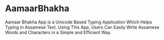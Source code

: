 # AamaarBhakha
Aamaar Bhakha App is a Unicode Based Typing Application Which Helps Typing in Assamese Text. Using This App, Users Can Easily Write Assamese Words and Characters in a Simple and Efficient Way.
